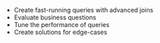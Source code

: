    - Create fast-running queries with advanced joins
   - Evaluate business questions
   - Tune the performance of queries
   - Create solutions for edge-cases

